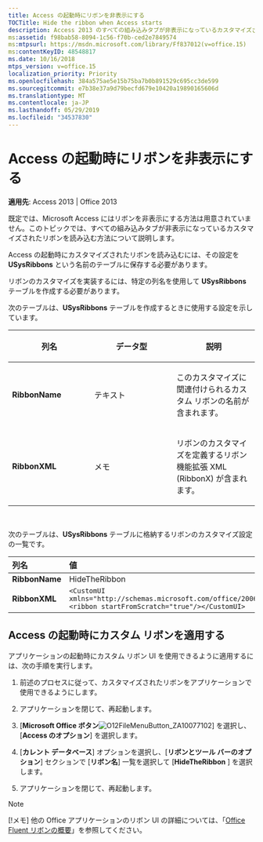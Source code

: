 ```yaml
---
title: Access の起動時にリボンを非表示にする
TOCTitle: Hide the ribbon when Access starts
description: Access 2013 のすべての組み込みタブが非表示になっているカスタマイズされたリボンを読み込む方法について説明します。
ms:assetid: f98bab58-8094-1c56-f70b-ced2e7849574
ms:mtpsurl: https://msdn.microsoft.com/library/Ff837012(v=office.15)
ms:contentKeyID: 48548817
ms.date: 10/16/2018
mtps_version: v=office.15
localization_priority: Priority
ms.openlocfilehash: 384a575ae5e15b75ba7b0b891529c695cc3de599
ms.sourcegitcommit: e7b38e37a9d79becfd679e10420a19890165606d
ms.translationtype: MT
ms.contentlocale: ja-JP
ms.lasthandoff: 05/29/2019
ms.locfileid: "34537830"
---
```

# <a name="hide-the-ribbon-when-access-starts"></a>Access の起動時にリボンを非表示にする

**適用先**: Access 2013 | Office 2013

既定では、Microsoft Access にはリボンを非表示にする方法は用意されていません。このトピックでは、すべての組み込みタブが非表示になっているカスタマイズされたリボンを読み込む方法について説明します。

Access の起動時にカスタマイズされたリボンを読み込むには、その設定を **USysRibbons** という名前のテーブルに保存する必要があります。

リボンのカスタマイズを実装するには、特定の列名を使用して **USysRibbons** テーブルを作成する必要があります。 

次のテーブルは、**USysRibbons** テーブルを作成するときに使用する設定を示しています。

<table>
<colgroup>
<col style="width: 33%" />
<col style="width: 33%" />
<col style="width: 33%" />
</colgroup>
<thead>
<tr class="header">
<th><p>列名</p></th>
<th><p>データ型</p></th>
<th><p>説明</p></th>
</tr>
</thead>
<tbody>
<tr class="odd">
<td><p><strong>RibbonName</strong></p></td>
<td><p>テキスト</p></td>
<td><p>このカスタマイズに関連付けられるカスタム リボンの名前が含まれます。</p></td>
</tr>
<tr class="even">
<td><p><strong>RibbonXML</strong></p></td>
<td><p>メモ</p></td>
<td><p>リボンのカスタマイズを定義するリボン機能拡張 XML (RibbonX) が含まれます。</p></td>
</tr>
</tbody>
</table>

<br/>

次のテーブルは、**USysRibbons** テーブルに格納するリボンのカスタマイズ設定の一覧です。

|列名|値|
|:----------|:----|
|**RibbonName**|HideTheRibbon|
|**RibbonXML**|`<CustomUI xmlns="http://schemas.microsoft.com/office/2006/01/CustomUI"> <ribbon startFromScratch="true"/></CustomUI>`|


## <a name="apply-a-custom-ribbon-when-access-starts"></a>Access の起動時にカスタム リボンを適用する

アプリケーションの起動時にカスタム リボン UI を使用できるように適用するには、次の手順を実行します。

1.  前述のプロセスに従って、カスタマイズされたリボンをアプリケーションで使用できるようにします。

2.  アプリケーションを閉じて、再起動します。

3.  [**Microsoft Office ボタン**![O12FileMenuButton\_ZA10077102](media/access-file-menu-button.gif "O12FileMenuButton_ZA10077102")] を選択し、[**Access のオプション**] を選択します。

4.  [**カレント データベース**] オプションを選択し、[**リボンとツール バーのオプション**] セクションで [**リボン名**] 一覧を選択して [**HideTheRibbon** ] を選択します。

5.  アプリケーションを閉じて、再起動します。

> [!NOTE]
> [!メモ] 他の Office アプリケーションのリボン UI の詳細については、「[Office Fluent リボンの概要](https://docs.microsoft.com/office/vba/Library-Reference/Concepts/overview-of-the-office-fluent-ribbon)」を参照してください。


